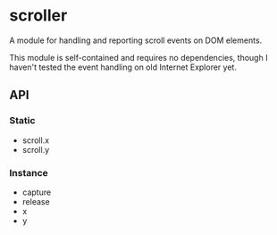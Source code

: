scroller
=======

A module for handling and reporting scroll events on DOM elements.

This module is self-contained and requires no dependencies, though I haven't tested the event handling on old Internet Explorer yet.

API
---

### Static

- scroll.x
- scroll.y

### Instance

- capture
- release
- x
- y
